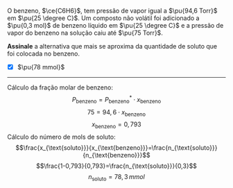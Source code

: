 O benzeno, $\ce{C6H6}$, tem pressão de vapor igual a $\pu{94,6 Torr}$ em $\pu{25 \degree C}$. Um composto não volátil foi adicionado a $\pu{0,3 mol}$ de benzeno líquido em $\pu{25 \degree C}$ e a pressão de vapor do benzeno na solução caiu até $\pu{75 Torr}$.

**Assinale** a alternativa que mais se aproxima da quantidade de soluto que foi colocada no benzeno.

- [x] $\pu{78 mmol}$

---

Cálculo da fração molar de benzeno:
$$P_{\text{benzeno}}=P_{\text{benzeno}}^{*}\cdot x_{\text{benzeno}}$$
$$75=94,6\cdot x_{\text{benzeno}}$$
$$x_{\text{benzeno}}=0,793$$
Cálculo do número de mols de soluto:
$$\frac{x_{\text{soluto}}}{x_{\text{benzeno}}}=\frac{n_{\text{soluto}}}{n_{\text{benzeno}}}$$
$$\frac{1-0,793}{0,793}=\frac{n_{\text{soluto}}}{0,3}$$
$$n_{\text{soluto}}=78,3\,mmol$$

